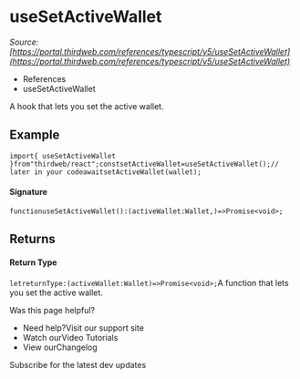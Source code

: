 # useSetActiveWallet

*Source: [https://portal.thirdweb.com/references/typescript/v5/useSetActiveWallet](https://portal.thirdweb.com/references/typescript/v5/useSetActiveWallet)*

* References
* useSetActiveWallet

A hook that lets you set the active wallet.

## Example

`import{ useSetActiveWallet }from"thirdweb/react";constsetActiveWallet=useSetActiveWallet();// later in your codeawaitsetActiveWallet(wallet);`
#### Signature

`functionuseSetActiveWallet():(activeWallet:Wallet,)=>Promise<void>;`
## Returns

#### Return Type

`letreturnType:(activeWallet:Wallet)=>Promise<void>;`A function that lets you set the active wallet.

Was this page helpful?

* Need help?Visit our support site
* Watch ourVideo Tutorials
* View ourChangelog

Subscribe for the latest dev updates

